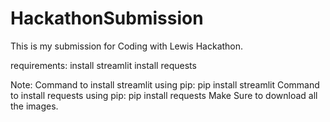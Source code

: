 # HackathonSubmission
This is my submission for Coding with Lewis Hackathon.

requirements:
install streamlit
install requests

Note:
Command to install streamlit using pip: pip install streamlit
Command to install requests using pip: pip install requests
Make Sure to download all the images.
